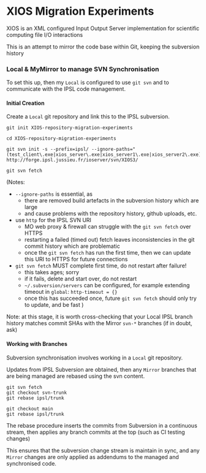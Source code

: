# XIOS Migration Experiments

XIOS is an XML configured Input Output Server implementation for scientific computing file I/O interactions

This is an attempt to mirror the code base within Git, keeping the subversion history

### Local & MyMirror to manage SVN Synchronisation 

To set this up, then my `Local` is configured to use `git svn` and to communicate with the IPSL code management.

#### Initial Creation

Create a `Local` git repository and link this to the IPSL subversion.

```
git init XIOS-repository-migration-experiments

cd XIOS-repository-migration-experiments

git svn init -s --prefix=ipsl/ --ignore-paths="(test_client\.exe|xios_server\.exe|xios_server1\.exe|xios_server2\.exe)" http://forge.ipsl.jussieu.fr/ioserver/svn/XIOS3/

git svn fetch
```

(Notes:
* `--ignore-paths` is essential, as
    * there are removed build artefacts in the subversion history which are large
    * and cause problems with the repository history, github uploads, etc.
* use `http` for the IPSL SVN URI
    * MO web proxy & firewall can struggle with the `git svn fetch` over HTTPS
    * restarting a failed (timed out) fetch leaves inconsistencies in the git commit history which are problematic
    * once the `git svn fetch` has run the first time, then we can update this URI to HTTPS for future connections
* `git svn fetch` MUST complete first time, do not restart after failure!
    * this takes ages; sorry
    * if it fails, delete and start over, do not restart
    * `~/.subversion/servers` can be configured, for example extending timeout in `global`: `http-timeout = {}` 
    * once this has succeeded once, future `git svn fetch` should only try to update, and be fast
)


Note: at this stage, it is worth cross-checking that your Local IPSL branch history matches commit SHAs with the Mirror `svn-*` branches (if in doubt, ask)


#### Working with Branches

Subversion synchronisation involves working in a `Local` git repository.

Updates from IPSL Subversion are obtained, then any `Mirror` branches that are being managed are rebased using the svn content.

```
git svn fetch
git checkout svn-trunk
git rebase ipsl/trunk

git checkout main
git rebase ipsl/trunk
```

The rebase procedure inserts the commits from Subversion in a continuous stream, then applies any branch commits at the top (such as CI testing changes)

This ensures that the subversion change stream is maintain in sync, and any `Mirror` changes are only applied as addendums to the managed and synchronised code.


